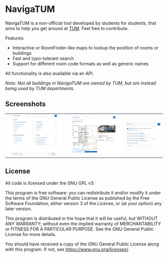 # NavigaTUM
NavigaTUM is a non-official tool developed by students for students, that aims to help you get around at [TUM](https://tum.de). Feel free to contribute.

Features:
- Interactive or RoomFinder-like maps to lookup the position of rooms or buildings
- Fast and typo-tolerant search
- Support for different room code formats as well as generic names

All functionality is also available via an API.

*Note: Not all buildings in NavigaTUM are owned by TUM, but are instead being used by TUM departments.*

## Screenshots
| | | |
|-|-|-|
|![](resources/webclient-screenshot-1.png)|![](resources/webclient-screenshot-2.png)|![](resources/webclient-screenshot-3.png)|

## License
All code is licensed under the GNU GPL v3:

This program is free software: you can redistribute it and/or modify
it under the terms of the GNU General Public License as published by
the Free Software Foundation, either version 3 of the License, or
(at your option) any later version.

This program is distributed in the hope that it will be useful,
but WITHOUT ANY WARRANTY; without even the implied warranty of
MERCHANTABILITY or FITNESS FOR A PARTICULAR PURPOSE.  See the
GNU General Public License for more details.

You should have received a copy of the GNU General Public License
along with this program.  If not, see https://www.gnu.org/licenses/.
